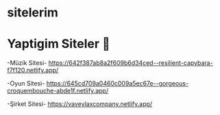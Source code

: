 # sitelerim
# Yaptigim Siteler 🔴

-Müzik Sitesi-
https://642f387ab8a2f609b6d34ced--resilient-capybara-f7f120.netlify.app/

-Oyun Sitesi-
https://645cd709a0460c009a5ec67e--gorgeous-croquembouche-abde1f.netlify.app/

-Şirket Sitesi-
https://vaveylaxcompany.netlify.app/



